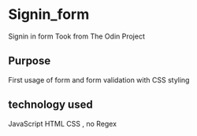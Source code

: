 # Signin_form
Signin in form 
Took from The Odin Project 

## Purpose
First usage of form and form validation with CSS styling 

## technology used 
JavaScript HTML CSS , no Regex 
